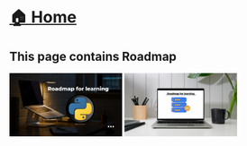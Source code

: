 # <a href="../">🏠 Home</a>

## This page contains Roadmap 

<a href="https://whimsical.com/python-GkY4hVtFpnY75KRNXPCYhT"><img src="../images/RM_Python.png"  width="200" ></a> 
<a href="https://whimsical.com/sql-USUGAqSMs2tuJ9DSLVDYp1"><img src="../images/RM_SQL.png" width="200" ></a>

